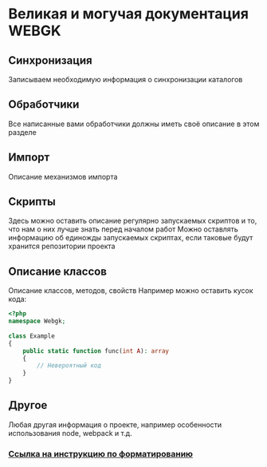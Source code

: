 # Великая и могучая документация WEBGK
## Синхронизация
Записываем необходимую информация о синхронизации каталогов

## Обработчики
Все написанные вами обработчики должны иметь своё описание в этом разделе

## Импорт
Описание механизмов импорта

## Скрипты
Здесь можно оставить описание регулярно запускаемых скриптов и то, что нам о них лучше знать перед началом работ
Можно оставлять информацию об единожды запускаемых скриптах, если таковые будут хранится репозитории проекта 

## Описание классов
Описание классов, методов, свойств
Например можно оставить кусок кода: 

```php
<?php  
namespace Webgk;  
  
class Example  
{  
	public static function func(int A): array
	{
		// Невероятный код
	}
}
```

## Другое
Любая другая информация о проекте, например особенности использования node, webpack и т.д.

### [Ссылка на инструкцию по форматированию](https://github.com/GnuriaN/format-README)
